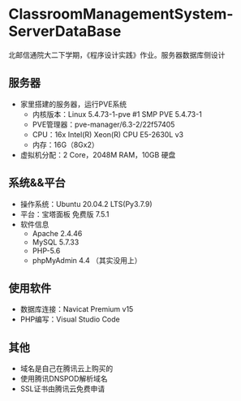 # ClassroomManagementSystem-ServerDataBase
北邮信通院大二下学期，《程序设计实践》作业。服务器数据库侧设计

## 服务器
- 家里搭建的服务器，运行PVE系统
    - 内核版本：Linux 5.4.73-1-pve #1 SMP PVE 5.4.73-1
    - PVE管理器：pve-manager/6.3-2/22f57405
    - CPU：16x Intel(R) Xeon(R) CPU E5-2630L v3
    - 内存：16G（8Gx2）
- 虚拟机分配：2 Core，2048M RAM，10GB 硬盘

## 系统&&平台
- 操作系统：Ubuntu 20.04.2 LTS(Py3.7.9)
- 平台：宝塔面板 免费版 7.5.1
- 软件信息
    - Apache 2.4.46
    - MySQL 5.7.33
    - PHP-5.6
    - phpMyAdmin 4.4 （其实没用上）

## 使用软件
- 数据库连接：Navicat Premium v15
- PHP编写：Visual Studio Code

## 其他
- 域名是自己在腾讯云上购买的
- 使用腾讯DNSPOD解析域名
- SSL证书由腾讯云免费申请
